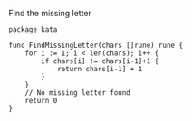 Find the missing letter

    package kata
    
    func FindMissingLetter(chars []rune) rune {
        for i := 1; i < len(chars); i++ {
            if chars[i] != chars[i-1]+1 {
                return chars[i-1] + 1
            }
        }
        // No missing letter found
        return 0
    }

